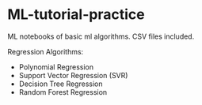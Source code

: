 # ML-tutorial-practice

ML notebooks of basic ml algorithms. CSV files included.

Regression Algorithms:
* Polynomial Regression
* Support Vector Regression (SVR)
* Decision Tree Regression
* Random Forest Regression
